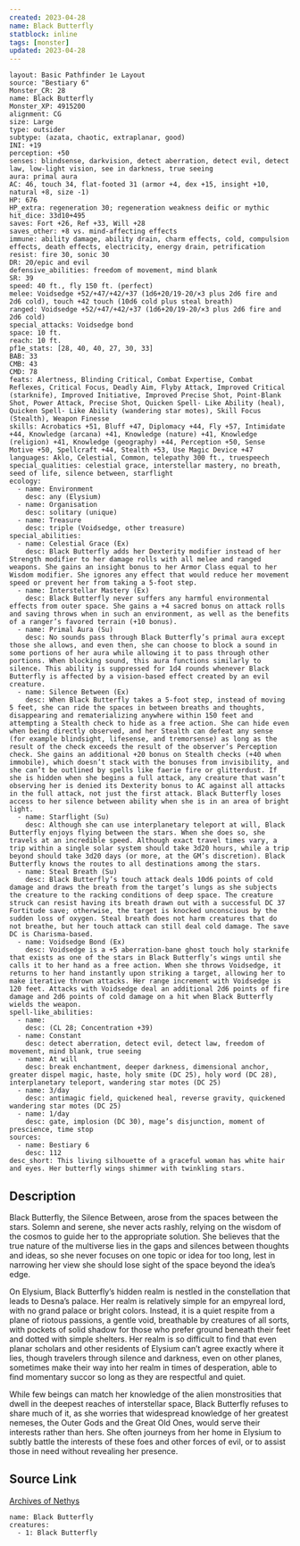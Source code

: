 ```yaml
---
created: 2023-04-28
name: Black Butterfly
statblock: inline
tags: [monster]
updated: 2023-04-28
---
```

```statblock
layout: Basic Pathfinder 1e Layout
source: "Bestiary 6"
Monster_CR: 28
name: Black Butterfly
Monster_XP: 4915200
alignment: CG
size: Large
type: outsider
subtype: (azata, chaotic, extraplanar, good)
INI: +19
perception: +50
senses: blindsense, darkvision, detect aberration, detect evil, detect law, low-light vision, see in darkness, true seeing
aura: primal aura
AC: 46, touch 34, flat-footed 31 (armor +4, dex +15, insight +10, natural +8, size -1)
HP: 676
HP_extra: regeneration 30; regeneration weakness deific or mythic
hit_dice: 33d10+495
saves: Fort +26, Ref +33, Will +28
saves_other: +8 vs. mind-affecting effects
immune: ability damage, ability drain, charm effects, cold, compulsion effects, death effects, electricity, energy drain, petrification
resist: fire 30, sonic 30
DR: 20/epic and evil
defensive_abilities: freedom of movement, mind blank
SR: 39
speed: 40 ft., fly 150 ft. (perfect)
melee: Voidsedge +52/+47/+42/+37 (1d6+20/19-20/×3 plus 2d6 fire and 2d6 cold), touch +42 touch (10d6 cold plus steal breath)
ranged: Voidsedge +52/+47/+42/+37 (1d6+20/19-20/×3 plus 2d6 fire and 2d6 cold)
special_attacks: Voidsedge bond
space: 10 ft.
reach: 10 ft.
pf1e_stats: [28, 40, 40, 27, 30, 33]
BAB: 33
CMB: 43
CMD: 78
feats: Alertness, Blinding Critical, Combat Expertise, Combat Reflexes, Critical Focus, Deadly Aim, Flyby Attack, Improved Critical (starknife), Improved Initiative, Improved Precise Shot, Point-Blank Shot, Power Attack, Precise Shot, Quicken Spell- Like Ability (heal), Quicken Spell- Like Ability (wandering star motes), Skill Focus (Stealth), Weapon Finesse
skills: Acrobatics +51, Bluff +47, Diplomacy +44, Fly +57, Intimidate +44, Knowledge (arcana) +41, Knowledge (nature) +41, Knowledge (religion) +41, Knowledge (geography) +44, Perception +50, Sense Motive +50, Spellcraft +44, Stealth +53, Use Magic Device +47
languages: Aklo, Celestial, Common, telepathy 300 ft., truespeech
special_qualities: celestial grace, interstellar mastery, no breath, seed of life, silence between, starflight
ecology:
  - name: Environment
    desc: any (Elysium)
  - name: Organisation
    desc: solitary (unique)
  - name: Treasure
    desc: triple (Voidsedge, other treasure)
special_abilities:
  - name: Celestial Grace (Ex)
    desc: Black Butterfly adds her Dexterity modifier instead of her Strength modifier to her damage rolls with all melee and ranged weapons. She gains an insight bonus to her Armor Class equal to her Wisdom modifier. She ignores any effect that would reduce her movement speed or prevent her from taking a 5-foot step.
  - name: Interstellar Mastery (Ex)
    desc: Black Butterfly never suffers any harmful environmental effects from outer space. She gains a +4 sacred bonus on attack rolls and saving throws when in such an environment, as well as the benefits of a ranger’s favored terrain (+10 bonus).
  - name: Primal Aura (Su)
    desc: No sounds pass through Black Butterfly’s primal aura except those she allows, and even then, she can choose to block a sound in some portions of her aura while allowing it to pass through other portions. When blocking sound, this aura functions similarly to silence. This ability is suppressed for 1d4 rounds whenever Black Butterfly is affected by a vision-based effect created by an evil creature.
  - name: Silence Between (Ex)
    desc: When Black Butterfly takes a 5-foot step, instead of moving 5 feet, she can ride the spaces in between breaths and thoughts, disappearing and rematerializing anywhere within 150 feet and attempting a Stealth check to hide as a free action. She can hide even when being directly observed, and her Stealth can defeat any sense (for example blindsight, lifesense, and tremorsense) as long as the result of the check exceeds the result of the observer’s Perception check. She gains an additional +20 bonus on Stealth checks (+40 when immobile), which doesn’t stack with the bonuses from invisibility, and she can’t be outlined by spells like faerie fire or glitterdust. If she is hidden when she begins a full attack, any creature that wasn’t observing her is denied its Dexterity bonus to AC against all attacks in the full attack, not just the first attack. Black Butterfly loses access to her silence between ability when she is in an area of bright light.
  - name: Starflight (Su)
    desc: Although she can use interplanetary teleport at will, Black Butterfly enjoys flying between the stars. When she does so, she travels at an incredible speed. Although exact travel times vary, a trip within a single solar system should take 3d20 hours, while a trip beyond should take 3d20 days (or more, at the GM’s discretion). Black Butterfly knows the routes to all destinations among the stars.
  - name: Steal Breath (Su)
    desc: Black Butterfly’s touch attack deals 10d6 points of cold damage and draws the breath from the target’s lungs as she subjects the creature to the racking conditions of deep space. The creature struck can resist having its breath drawn out with a successful DC 37 Fortitude save; otherwise, the target is knocked unconscious by the sudden loss of oxygen. Steal breath does not harm creatures that do not breathe, but her touch attack can still deal cold damage. The save DC is Charisma-based.
  - name: Voidsedge Bond (Ex)
    desc: Voidsedge is a +5 aberration-bane ghost touch holy starknife that exists as one of the stars in Black Butterfly’s wings until she calls it to her hand as a free action. When she throws Voidsedge, it returns to her hand instantly upon striking a target, allowing her to make iterative thrown attacks. Her range increment with Voidsedge is 120 feet. Attacks with Voidsedge deal an additional 2d6 points of fire damage and 2d6 points of cold damage on a hit when Black Butterfly wields the weapon.
spell-like_abilities:
  - name:
    desc: (CL 28; Concentration +39)
  - name: Constant
    desc: detect aberration, detect evil, detect law, freedom of movement, mind blank, true seeing
  - name: At will
    desc: break enchantment, deeper darkness, dimensional anchor, greater dispel magic, haste, holy smite (DC 25), holy word (DC 28), interplanetary teleport, wandering star motes (DC 25)
  - name: 3/day
    desc: antimagic field, quickened heal, reverse gravity, quickened wandering star motes (DC 25)
  - name: 1/day
    desc: gate, implosion (DC 30), mage’s disjunction, moment of prescience, time stop
sources:
  - name: Bestiary 6
    desc: 112
desc_short: This living silhouette of a graceful woman has white hair and eyes. Her butterfly wings shimmer with twinkling stars.
```
## Description
Black Butterfly, the Silence Between, arose from the spaces between the stars. Solemn and serene, she never acts rashly, relying on the wisdom of the cosmos to guide her to the appropriate solution. She believes that the true nature of the multiverse lies in the gaps and silences between thoughts and ideas, so she never focuses on one topic or idea for too long, lest in narrowing her view she should lose sight of the space beyond the idea’s edge. 

On Elysium, Black Butterfly’s hidden realm is nestled in the constellation that leads to Desna’s palace. Her realm is relatively simple for an empyreal lord, with no grand palace or bright colors. Instead, it is a quiet respite from a plane of riotous passions, a gentle void, breathable by creatures of all sorts, with pockets of solid shadow for those who prefer ground beneath their feet and dotted with simple shelters. Her realm is so difficult to find that even planar scholars and other residents of Elysium can’t agree exactly where it lies, though travelers through silence and darkness, even on other planes, sometimes make their way into her realm in times of desperation, able to find momentary succor so long as they are respectful and quiet. 

While few beings can match her knowledge of the alien monstrosities that dwell in the deepest reaches of interstellar space, Black Butterfly refuses to share much of it, as she worries that widespread knowledge of her greatest nemeses, the Outer Gods and the Great Old Ones, would serve their interests rather than hers. She often journeys from her home in Elysium to subtly battle the interests of these foes and other forces of evil, or to assist those in need without revealing her presence.
## Source Link
[Archives of Nethys](https://aonprd.com/MonsterDisplay.aspx?ItemName=Black%20Butterfly)
```encounter-table
name: Black Butterfly
creatures:
  - 1: Black Butterfly
```
